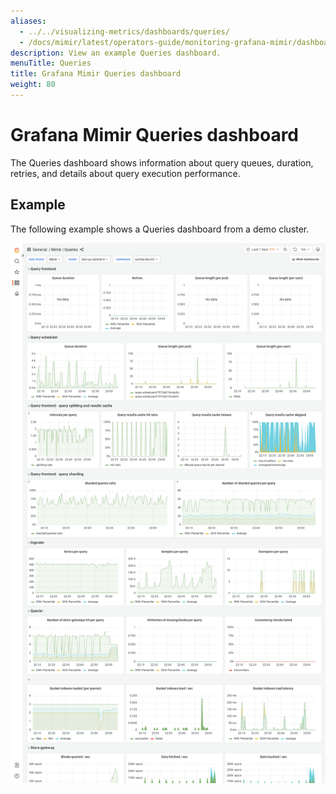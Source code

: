 ```yaml
---
aliases:
  - ../../visualizing-metrics/dashboards/queries/
  - /docs/mimir/latest/operators-guide/monitoring-grafana-mimir/dashboards/queries/
description: View an example Queries dashboard.
menuTitle: Queries
title: Grafana Mimir Queries dashboard
weight: 80
---
```


# Grafana Mimir Queries dashboard

The Queries dashboard shows information about query queues, duration, retries, and details about query execution performance.

## Example

The following example shows a Queries dashboard from a demo cluster.

![Grafana Mimir queries dashboard](mimir-queries.png)
